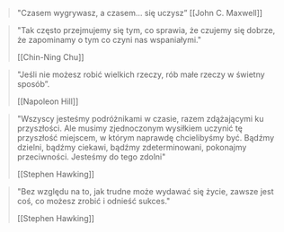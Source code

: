 > "Czasem wygrywasz, a czasem… się uczysz”
> [[John C. Maxwell]]

>"Tak często przejmujemy się tym, co sprawia, że czujemy się dobrze, że zapominamy o tym co czyni nas wspaniałymi."
>
>[[Chin-Ning Chu]]

>"Jeśli nie możesz robić wielkich rzeczy, rób małe rzeczy w świetny sposób”.
>
>[[Napoleon Hill]]

>"Wszyscy jesteśmy podróżnikami w czasie, razem zdążającymi ku przyszłości. Ale musimy zjednoczonym wysiłkiem uczynić tę przyszłość miejscem, w którym naprawdę chcielibyśmy być. Bądźmy dzielni, bądźmy ciekawi, bądźmy zdeterminowani, pokonajmy przeciwności. Jesteśmy do tego zdolni"
>
>[[Stephen Hawking]]

>"Bez względu na to, jak trudne może wydawać się życie, zawsze jest coś, co możesz zrobić i odnieść sukces."
>
>[[Stephen Hawking]]

